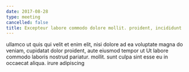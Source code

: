 ```yaml
---
date: 2017-08-28
type: meeting
cancelled: false
title: Excepteur labore commodo dolore mollit. proident, incididunt
---
```

ullamco ut quis qui velit et enim elit, nisi dolore ad ea voluptate magna do veniam, cupidatat dolor proident, aute eiusmod tempor ut Ut labore commodo laboris nostrud pariatur. mollit. sunt culpa sint esse eu in occaecat aliqua. irure adipiscing